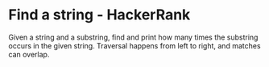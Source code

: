 # Find a string - HackerRank

Given a string and a substring, find and print how many times the substring occurs in the given string.
Traversal happens from left to right, and matches can overlap.
